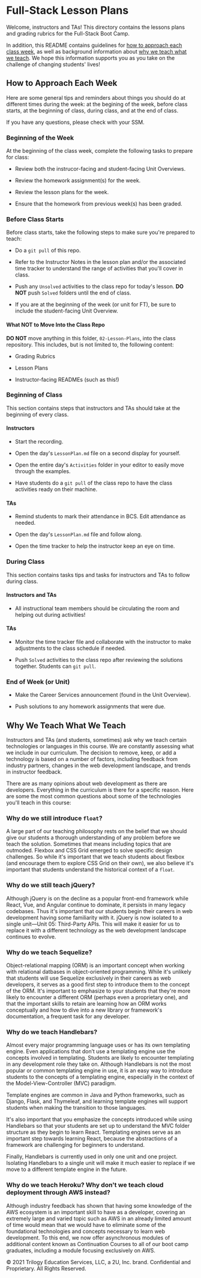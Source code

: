 # Full-Stack Lesson Plans

Welcome, instructors and TAs! This directory contains the lessons plans and grading rubrics for the Full-Stack Boot Camp. 

In addition, this README contains guidelines for [how to approach each class week](#how-to-approach-each-week), as well as background information about [why we teach what we teach](#why-we-teach-what-we-teach). We hope this information supports you as you take on the challenge of changing students' lives! 


## How to Approach Each Week

Here are some general tips and reminders about things you should do at different times during the week: at the begining of the week, before class starts, at the beginning of class, during class, and at the end of class. 

If you have any questions, please check with your SSM.

### Beginning of the Week

At the beginning of the class week, complete the following tasks to prepare for class:  

* Review both the instrucor-facing and student-facing Unit Overviews.

* Review the homework assignment(s) for the week.

* Review the lesson plans for the week.

* Ensure that the homework from previous week(s) has been graded.


### Before Class Starts

Before class starts, take the following steps to make sure you're prepared to teach: 

* Do a `git pull` of this repo.

* Refer to the Instructor Notes in the lesson plan and/or the associated time tracker to understand the range of activities that you'll cover in class.

* Push any `Unsolved` activities to the class repo for today's lesson. **DO NOT** push `Solved` folders until the end of class. 

* If you are at the beginning of the week (or unit for FT), be sure to include the student-facing Unit Overview.

#### What NOT to Move Into the Class Repo

**DO NOT** move anything in this folder, `02-Lesson-Plans`, into the class repository. This includes, but is not limited to, the following content:

* Grading Rubrics

* Lesson Plans

* Instructor-facing READMEs (such as this!)

### Beginning of Class

This section contains steps that instructors and TAs should take at the beginning of every class. 

#### Instructors

* Start the recording.

* Open the day's `LessonPlan.md` file on a second display for yourself.

* Open the entire day's `Activities` folder in your editor to easily move through the examples.

* Have students do a `git pull` of the class repo to have the class activities ready on their machine.

#### TAs

* Remind students to mark their attendance in BCS. Edit attendance as needed.

* Open the day's `LessonPlan.md` file and follow along.

* Open the time tracker to help the instructor keep an eye on time.

### During Class

This section contains tasks tips and tasks for instructors and TAs to follow during class. 

#### Instructors and TAs

* All instructional team members should be circulating the room and helping out during activities!

#### TAs

* Monitor the time tracker file and collaborate with the instructor to make adjustments to the class schedule if needed.   

* Push `Solved` activities to the class repo after reviewing the solutions together. Students can `git pull`.

### End of Week (or Unit)

* Make the Career Services announcement (found in the Unit Overview).

* Push solutions to any homework assignments that were due.

## Why We Teach What We Teach

Instructors and TAs (and students, sometimes) ask why we teach certain technologies or languages in this course. We are constantly assessing what we include in our curriculum. The decision to remove, keep, or add a technology is based on a number of factors, including feedback from industry partners, changes in the web development landscape, and trends in instructor feedback.

There are as many opinions about web development as there are developers. Everything in the curriculum is there for a specific reason. Here are some the most common questions about some of the technologies you'll teach in this course:

### Why do we still introduce `float`?

A large part of our teaching philosophy rests on the belief that we should give our students a thorough understanding of any problem before we teach the solution. Sometimes that means including topics that are outmoded. Flexbox and CSS Grid emerged to solve specific design challenges. So while it's important that we teach students about flexbox (and encourage them to explore CSS Grid on their own), we also believe it's important that students understand the historical context of a `float`.

### Why do we still teach jQuery?

Although jQuery is on the decline as a popular front-end framework while React, Vue, and Angular continue to dominate, it persists in many legacy codebases. Thus it's important that our students begin their careers in web development having some familiarity with it. jQuery is now isolated to a single unit&mdash;Unit 05: Third-Party APIs. This will make it easier for us to replace it with a different technology as the web development landscape continues to evolve.

### Why do we teach Sequelize?

Object-relational mapping (ORM) is an important concept when working with relational datbases in object-oriented programming. While it's unlikely that students will use Sequelize exclusively in their careers as web developers, it serves as a good first step to introduce them to the concept of the ORM. It's important to emphasize to your students that they're more likely to encounter a different ORM (perhaps even a proprietary one), and that the important skills to retain are learning how an ORM works conceptually and how to dive into a new library or framework's documentation, a frequent task for any developer.

### Why do we teach Handlebars?

Almost every major programming language uses or has its own templating engine. Even applications that don’t use a templating engine use the concepts involved in templating. Students are likely to encounter templating in any development role they take on. Although Handlebars is not the most popular or common templating engine in use, it is an easy way to introduce students to the concepts of a templating engine, especially in the context of the Model-View-Controller (MVC) paradigm.

Template engines are common in Java and Python frameworks, such as Django, Flask, and Thymeleaf, and learning template engines will support students when making the transition to those languages.

It's also important that you emphasize the concepts introduced while using Handlebars so that your students are set up to understand the MVC folder structure as they begin to learn React. Templating engines serve as an important step towards learning React, because the abstractions of a framework are challenging for beginners to understand.

Finally, Handlebars is currently used in only one unit and one project. Isolating Handlebars to a single unit will make it much easier to replace if we move to a different template engine in the future.

### Why do we teach Heroku? Why don't we teach cloud deployment through AWS instead?

Although industry feedback has shown that having some knowledge of the AWS ecosystem is an important skill to have as a developer, covering an extremely large and varied topic such as AWS in an already limited amount of time would mean that we would have to eliminate some of the foundational technologies and concepts necessary to learn web development. To this end, we now offer asynchronous modules of additional content known as Continuation Courses to all of our boot camp graduates, including a module focusing exclusively on AWS.

© 2021 Trilogy Education Services, LLC, a 2U, Inc. brand. Confidential and Proprietary. All Rights Reserved.
